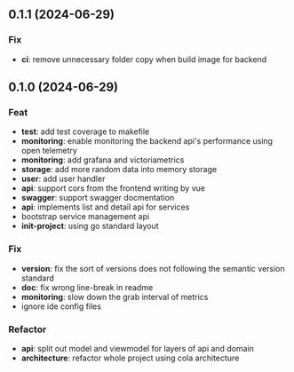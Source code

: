## 0.1.1 (2024-06-29)

### Fix

- **ci**: remove unnecessary folder copy when build image for backend

## 0.1.0 (2024-06-29)

### Feat

- **test**: add test coverage to makefile
- **monitoring**: enable monitoring the backend api's performance using open telemetry
- **monitoring**: add grafana and victoriametrics
- **storage**: add more random data into memory storage
- **user**: add user handler
- **api**: support cors from the frontend writing by vue
- **swagger**: support swagger docmentation
- **api**: implements list and detail api for services
- bootstrap service management api
- **init-project**: using go standard layout

### Fix

- **version**: fix the sort of versions does not following the semantic version standard
- **doc**: fix wrong line-break in readme
- **monitoring**: slow down the grab interval of metrics
- ignore ide config files

### Refactor

- **api**: split out model and viewmodel for layers of api and domain
- **architecture**: refactor whole project using cola architecture
